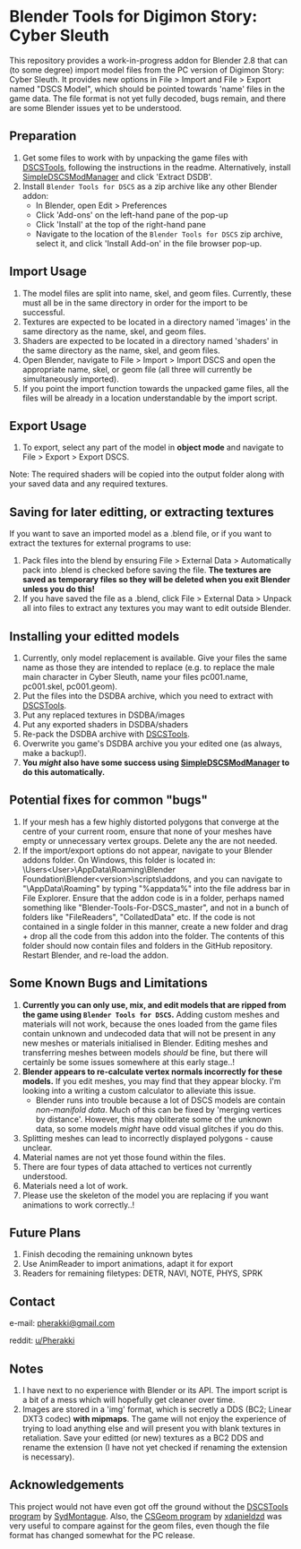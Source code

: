 # Blender Tools for Digimon Story: Cyber Sleuth
This repository provides a work-in-progress addon for Blender 2.8 that can (to some degree) import model files from the PC version of Digimon Story: Cyber Sleuth. It provides new options in File > Import and File > Export named "DSCS Model", which should be pointed towards 'name' files in the game data. The file format is not yet fully decoded, bugs remain, and there are some Blender issues yet to be understood.

## Preparation
1. Get some files to work with by unpacking the game files with [DSCSTools](https://github.com/SydMontague/DSCSTools), following the instructions in the readme. Alternatively, install [SimpleDSCSModManager](https://github.com/Pherakki/SimpleDSCSModManager) and click 'Extract DSDB'.
2. Install `Blender Tools for DSCS` as a zip archive like any other Blender addon:
    * In Blender, open Edit > Preferences
    * Click 'Add-ons' on the left-hand pane of the pop-up
    * Click 'Install' at the top of the right-hand pane
    * Navigate to the location of the `Blender Tools for DSCS` zip archive, select it, and click 'Install Add-on' in the file browser pop-up.

## Import Usage
1. The model files are split into name, skel, and geom files. Currently, these must all be in the same directory in order for the import to be successful.
2. Textures are expected to be located in a directory named 'images' in the same directory as the name, skel, and geom files.
3. Shaders are expected to be located in a directory named 'shaders' in the same directory as the name, skel, and geom files.
4. Open Blender, navigate to File > Import > Import DSCS and open the appropriate name, skel, or geom file (all three will currently be simultaneously imported).
5. If you point the import function towards the unpacked game files, all the files will be already in a location understandable by the import script.

## Export Usage
1. To export, select any part of the model in **object mode** and navigate to File > Export > Export DSCS.

Note: The required shaders will be copied into the output folder along with your saved data and any required textures.

## Saving for later editting, or extracting textures
If you want to save an imported model as a .blend file, or if you want to extract the textures for external programs to use:
1. Pack files into the blend by ensuring File > External Data > Automatically pack into .blend is checked before saving the file. **The textures are saved as temporary files so they will be deleted when you exit Blender unless you do this!**
2. If you have saved the file as a .blend, click File > External Data > Unpack all into files to extract any textures you may want to edit outside Blender.

## Installing your editted models
1. Currently, only model replacement is available. Give your files the same name as those they are intended to replace (e.g. to replace the male main character in Cyber Sleuth, name your files pc001.name, pc001.skel, pc001.geom).
2. Put the files into the DSDBA archive, which you need to extract with [DSCSTools](https://github.com/SydMontague/DSCSTools).
3. Put any replaced textures in DSDBA/images
4. Put any exported shaders in DSDBA/shaders
5. Re-pack the DSDBA archive with [DSCSTools](https://github.com/SydMontague/DSCSTools).
6. Overwrite you game's DSDBA archive you your edited one (as always, make a backup!).
7. **You *might* also have some success using [SimpleDSCSModManager](https://github.com/Pherakki/SimpleDSCSModManager) to do this automatically.**

## Potential fixes for common "bugs"
1. If your mesh has a few highly distorted polygons that converge at the centre of your current room, ensure that none of your meshes have empty or unnecessary vertex groups. Delete any the are not needed.
2. If the import/export options do not appear, navigate to your Blender addons folder. On Windows, this folder is located in: <drive>\Users\<User>\AppData\Roaming\Blender Foundation\Blender\<version>\scripts\addons, and you can navigate to "<User>\AppData\Roaming\" by typing "%appdata%" into the file address bar in File Explorer. Ensure that the addon code is in a folder, perhaps named something like "Blender-Tools-For-DSCS_master", and not in a bunch of folders like "FileReaders", "CollatedData" etc. If the code is not contained in a single folder in this manner, create a new folder and drag + drop all the code from this addon into the folder. The contents of this folder should now contain files and folders in the GitHub repository. Restart Blender, and re-load the addon.
   
## Some Known Bugs and Limitations
1. **Currently you can only use, mix, and edit models that are ripped from the game using `Blender Tools for DSCS`.** Adding custom meshes and materials will not work, because the ones loaded from the game files contain unknown and undecoded data that will not be present in any new meshes or materials initialised in Blender. Editing meshes and transferring meshes between models *should* be fine, but there will certainly be some issues somewhere at this early stage..!
2. **Blender appears to re-calculate vertex normals incorrectly for these models.** If you edit meshes, you may find that they appear blocky. I'm looking into a writing a custom calculator to alleviate this issue.
   * Blender runs into trouble because a lot of DSCS models are contain *non-manifold data*. Much of this can be fixed by 'merging vertices by distance'. However, this may obliterate some of the unknown data, so some models *might* have odd visual glitches if you do this.
3. Splitting meshes can lead to incorrectly displayed polygons - cause unclear.
4. Material names are not yet those found within the files.
5. There are four types of data attached to vertices not currently understood.
6. Materials need a lot of work.
7. Please use the skeleton of the model you are replacing if you want animations to work correctly..!

## Future Plans
1. Finish decoding the remaining unknown bytes
2. Use AnimReader to import animations, adapt it for export
3. Readers for remaining filetypes: DETR, NAVI, NOTE, PHYS, SPRK

## Contact
e-mail: pherakki@gmail.com

reddit: [u/Pherakki](https://www.reddit.com/user/Pherakki)

## Notes
1. I have next to no experience with Blender or its API. The import script is a bit of a mess which will hopefully get cleaner over time.
2. Images are stored in a 'img' format, which is secretly a DDS (BC2; Linear DXT3 codec) **with mipmaps**. The game will not enjoy the experience of trying to load anything else and will present you with blank textures in retaliation. Save your editted (or new) textures as a BC2 DDS and rename the extension (I have not yet checked if renaming the extension is necessary).

## Acknowledgements
This project would not have even got off the ground without the [DSCSTools program](https://github.com/SydMontague/DSCSTools) by [SydMontague](https://github.com/SydMontague). Also, the [CSGeom program](https://github.com/xdanieldzd/CSGeom) by [xdanieldzd](https://github.com/xdanieldzd) was very useful to compare against for the geom files, even though the file format has changed somewhat for the PC release.
